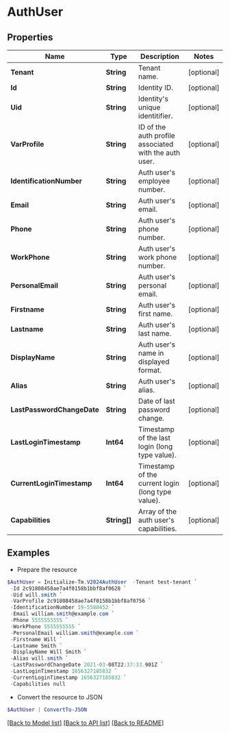 # AuthUser
## Properties

Name | Type | Description | Notes
------------ | ------------- | ------------- | -------------
**Tenant** | **String** | Tenant name. | [optional] 
**Id** | **String** | Identity ID. | [optional] 
**Uid** | **String** | Identity&#39;s unique identitifier. | [optional] 
**VarProfile** | **String** | ID of the auth profile associated with the auth user. | [optional] 
**IdentificationNumber** | **String** | Auth user&#39;s employee number. | [optional] 
**Email** | **String** | Auth user&#39;s email. | [optional] 
**Phone** | **String** | Auth user&#39;s phone number. | [optional] 
**WorkPhone** | **String** | Auth user&#39;s work phone number. | [optional] 
**PersonalEmail** | **String** | Auth user&#39;s personal email. | [optional] 
**Firstname** | **String** | Auth user&#39;s first name. | [optional] 
**Lastname** | **String** | Auth user&#39;s last name. | [optional] 
**DisplayName** | **String** | Auth user&#39;s name in displayed format. | [optional] 
**Alias** | **String** | Auth user&#39;s alias. | [optional] 
**LastPasswordChangeDate** | **String** | Date of last password change. | [optional] 
**LastLoginTimestamp** | **Int64** | Timestamp of the last login (long type value). | [optional] 
**CurrentLoginTimestamp** | **Int64** | Timestamp of the current login (long type value). | [optional] 
**Capabilities** | **String[]** | Array of the auth user&#39;s capabilities. | [optional] 

## Examples

- Prepare the resource
```powershell
$AuthUser = Initialize-Tm.V2024AuthUser  -Tenant test-tenant `
 -Id 2c91808458ae7a4f0158b1bbf8af0628 `
 -Uid will.smith `
 -VarProfile 2c91808458ae7a4f0158b1bbf8af0756 `
 -IdentificationNumber 19-5588452 `
 -Email william.smith@example.com `
 -Phone 5555555555 `
 -WorkPhone 5555555555 `
 -PersonalEmail william.smith@example.com `
 -Firstname Will `
 -Lastname Smith `
 -DisplayName Will Smith `
 -Alias will.smith `
 -LastPasswordChangeDate 2021-03-08T22:37:33.901Z `
 -LastLoginTimestamp 1656327185832 `
 -CurrentLoginTimestamp 1656327185832 `
 -Capabilities null
```

- Convert the resource to JSON
```powershell
$AuthUser | ConvertTo-JSON
```

[[Back to Model list]](../README.md#documentation-for-models) [[Back to API list]](../README.md#documentation-for-api-endpoints) [[Back to README]](../README.md)

